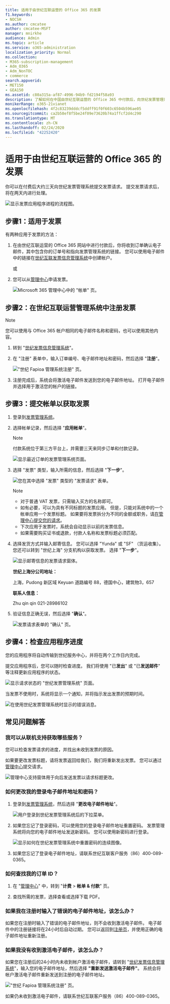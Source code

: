 ```yaml
---
title: 适用于由世纪互联运营的 Office 365 的发票
f1.keywords:
- NOCSH
ms.author: cmcatee
author: cmcatee-MSFT
manager: mnirkhe
audience: Admin
ms.topic: article
ms.service: o365-administration
localization_priority: Normal
ms.collection:
- M365-subscription-management
- Adm_O365
- Adm_NonTOC
- commerce
search.appverid:
- MET150
- GEA150
ms.assetid: c80a315a-af87-4996-94b9-fd2194f58a93
description: 了解如何在中国由世纪互联运营的 Office 365 中付款后，向世纪发票管理系统提交发票请求。
monikerRange: o365-21vianet
ms.openlocfilehash: 4f2c83239dddcf5ddff91f0f603c6504b596ae05
ms.sourcegitcommit: ca2b58ef8f5be24f09e73620b74a1ffcf2d4c290
ms.translationtype: MT
ms.contentlocale: zh-CN
ms.lasthandoff: 02/24/2020
ms.locfileid: "42252420"
---
```

# <a name="apply-for-a-fapiao-for-office-365-operated-by-21vianet"></a>适用于由世纪互联运营的 Office 365 的发票

你可以在付费后大约三天向世纪发票管理系统提交发票请求。 提交发票请求后，将在两天内进行处理。
  
![显示发票应用程序进程的流程图。](../media/bf14884a-53f9-4c53-971c-b9b8ad6ec8d3.png)
  
## <a name="step-1-apply-for-a-fapiao"></a>步骤1：适用于发票

有两种应用于发票的方法：
  
1. 在由世纪互联运营的 Office 365 网站中进行付款后，你将收到订单确认电子邮件，其中包含你的订单号和指向发票管理系统的链接。 您可以使用电子邮件中的链接在<a href="https://go.microsoft.com/fwlink/p/?linkid=837466" target="_blank">世纪互联发票信息管理系统</a>中创建帐户。
    
    或
    
2. 您可以从<a href="https://go.microsoft.com/fwlink/p/?linkid=850627" target="_blank">管理中心</a>申请发票。
    
    ![Microsoft 365 管理中心中的 "帐单" 页。](../media/a6e3b953-abd4-46aa-a910-08c517915a21.png)
  
## <a name="step-2-register-with-the-21vianet-fapiao-management-system"></a>步骤2：在世纪互联运营管理系统中注册发票

> [!NOTE]
> 您可以使用与 Office 365 帐户相同的电子邮件名称和密码，也可以使用其他内容。 
  
1. 转到 "<a href="https://go.microsoft.com/fwlink/p/?linkid=837466" target="_blank">世纪发票信息管理系统</a>"。
    
2. 在 "注册" 表单中，输入订单编号、电子邮件地址和密码，然后选择 "**注册**"。
    
    !["世纪 Fapioa 管理系统注册" 页。](../media/60d39184-95b2-4ea4-a8a2-3e11763bec87.png)
  
3. 注册完成后，系统会将激活电子邮件发送到您的电子邮件地址。 打开电子邮件并选择用于激活您的帐户的链接。
    
## <a name="step-3-submit-your-bill-for-a-fapiao"></a>步骤3：提交帐单以获取发票

1. 登录到<a href="https://go.microsoft.com/fwlink/p/?linkid=837465" target="_blank">发票管理系统</a>。
    
2. 选择帐单记录，然后选择 "**应用帐单**"。
    
    > [!NOTE]
    > 付款系统位于第三方平台上，并需要三天来同步订单和付款记录。 
  
    ![显示最近订单的发票管理系统页面。](../media/b319767d-1d10-4cb4-b270-c5fbcee1368e.png)
  
3. 选择 "发票" 类型，输入所需的信息，然后选择 "**下一步**"。
    
    ![您在其中选择 "发票" 类型的 "发票请求" 表单。](../media/56fe3db1-c20f-4082-a39d-02d7ac41fec8.png)
  
    > [!NOTE]
    > - 对于普通 VAT 发票，只需输入买方的名称即可。
    > - 如有必要，可以为具有不同标题的发票应用。 但是，只能对系统中的一个帐单应用一个发票标题。 如果要将发票拆分为不同的金额或职务，请<a href="https://portal.partner.microsoftonline.cn/Support/SupportOverview.aspx" target="_blank">在管理中心提交您的请求</a>。
    > - 下次应用于发票时，系统会自动显示以前的发票信息。
    > - 如果需要购买证书或退款，付款人名称和发票标题必须匹配。
    
4. 选择发货方式并输入邮寄信息。 您可以选择 "Yunda" 或 "SF" （货运收集）。 您还可以转到 "世纪上海" 分支机构以获取发票。 选择 "**下一步**"。
    
    ![显示邮寄信息的发票请求窗体。](../media/bba500b4-a51d-477b-81a7-9113b08d39f1.png)
  
    **世纪上海分公司地址：**

    上海，Pudong 新区域 Keyuan 道路编号 88，德国中心，建筑物3，657

    **联系人信息：**

    Zhu qin qin 021-28986102
   
5. 验证信息正确无误，然后选择 "**确认**"。
    
    ![发票请求表单的 "确认" 页。](../media/18706d9d-defc-4285-8fd3-990448b44a18.png)
  
## <a name="step-4-check-application-progress"></a>步骤4：检查应用程序进度

您的应用程序将自动传输到世纪服务中心，并将在两个工作日内完成。
  
提交应用程序后，您可以随时检查进度。 我们将使用 "已**发出**" 或 "已**发送邮件**" 等注释更新应用程序的状态。
  
![显示请求状态的 "世纪发票管理系统" 页面。](../media/6cd696ec-d630-4fce-9f27-935a0d5f0ebe.png)
  
当发票不使用时，系统将显示一个通知，并将指示发出发票的预期时间。
  
![在使用世纪发票管理系统时显示的错误消息。](../media/effe0796-83aa-4a91-a488-15d6f58c01dc.png)
  
## <a name="faqs"></a>常见问题解答

### <a name="what-services-can-i-get-from-online-support"></a>我可以从联机支持获取哪些服务？

您可以检查发票请求的进度，并找出未收到发票的原因。
  
如果要更改发票标题，请将发票返回给我们，我们将重新发出发票。 您可以通过<a href="https://portal.partner.microsoftonline.cn/Support/SupportOverview.aspx" target="_blank">管理中心</a>提交请求。
  
![管理中心支持窗体用于向后发送发票以请求标题更改。](../media/2a413e9e-f30b-4f26-adbf-6287cc217a0f.png)
  
### <a name="how-do-i-change-my-login-email-address-and-password"></a>如何更改我的登录电子邮件地址和密码？

1. 登录到<a href="https://go.microsoft.com/fwlink/p/?linkid=837465" target="_blank">发票管理系统</a>，然后选择 "**更改电子邮件地址**"。
    
    ![用户登录到世纪发票管理系统后的下拉菜单。](../media/ee6de24b-6be2-41e6-8aec-e0c3cb0ea35e.png)
  
2. 如果您忘记了登录密码，可以使用您的登录电子邮件地址重置密码。 发票管理系统将向您的电子邮件地址发送新密码。 您可以使用新密码进行登录。
    
    ![显示如何在世纪发票管理系统中重置密码的连续图像。](../media/2edb0a47-1286-4792-804d-7e84534c8370.png)
  
3. 如果您忘记了登录电子邮件地址，请联系世纪互联客户服务（86）400-089-0365。
    
### <a name="how-do-i-find-my-order-id"></a>如何查找我的订单 ID？

1. 在 "[管理中心](https://go.microsoft.com/fwlink/p/?linkid=850627)" 中，转到 "**计费** \> **帐单 & 付款**" 页。
    
2. 查找所需的发票，选择查看或选择下载 PDF。

  
### <a name="what-if-i-enter-the-wrong-email-address-when-i-register"></a>如果我在注册时输入了错误的电子邮件地址，该怎么办？

如果您在注册时输入了错误的电子邮件地址，则不会收到激活电子邮件。 电子邮件中的注册链接将在24小时后自动过期。 您可以返回到<a href="https://go.microsoft.com/fwlink/p/?linkid=837466" target="_blank">注册页</a>，并使用正确的电子邮件地址重新注册。 
  
### <a name="what-if-i-dont-receive-an-activation-email"></a>如果我没有收到激活电子邮件，该怎么办？

如果您在注册后的24小时内未收到帐户激活电子邮件，请转到 "<a href="https://go.microsoft.com/fwlink/p/?linkid=837466" target="_blank">世纪发票信息管理系统</a>"，输入您的电子邮件地址，然后选择 **"重新发送激活电子邮件"**。 系统会将帐户激活电子邮件重新发送到注册的电子邮件地址。
  
!["世纪 Fapioa 管理系统注册" 页。](../media/60d39184-95b2-4ea4-a8a2-3e11763bec87.png)
  
如果仍未收到激活电子邮件，请联系世纪互联客户服务（86）400-089-0365。